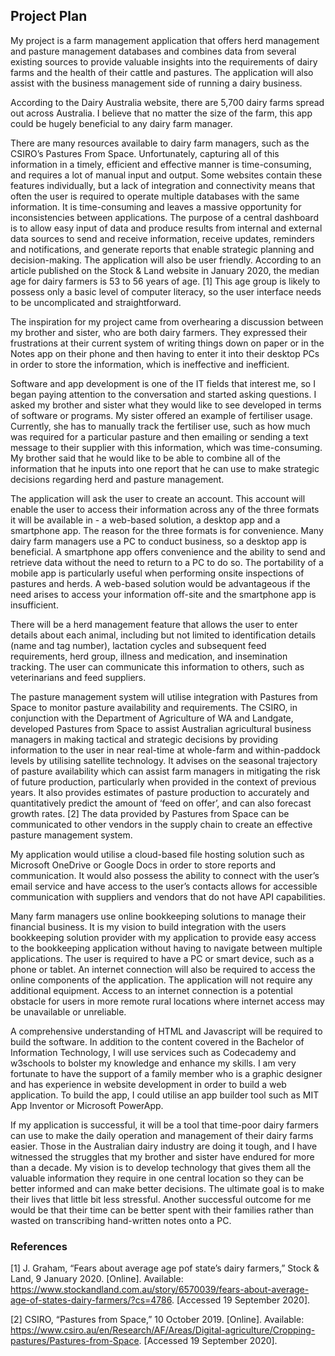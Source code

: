 ## Project Plan

My project is a farm management application that offers herd management and pasture management databases and combines data from several existing sources to provide valuable insights into the requirements of dairy farms and the health of their cattle and pastures. The application will also assist with the business management side of running a dairy business. 

According to the Dairy Australia website, there are 5,700 dairy farms spread out across Australia. I believe that no matter the size of the farm, this app could be hugely beneficial to any dairy farm manager.

There are many resources available to dairy farm managers, such as the CSIRO’s Pastures From Space. Unfortunately, capturing all of this information in a timely, efficient and effective manner is time-consuming, and requires a lot of manual input and output. Some websites contain these features individually, but a lack of integration and connectivity means that often the user is required to operate multiple databases with the same information. It is time-consuming and leaves a massive opportunity for inconsistencies between applications. The purpose of a central dashboard is to allow easy input of data and produce results from internal and external data sources to send and receive information, receive updates, reminders and notifications, and generate reports that enable strategic planning and decision-making. The application will also be user friendly. According to an article published on the Stock & Land website in January 2020, the median age for dairy farmers is 53 to 56 years of age.  [1] This age group is likely to possess only a basic level of computer literacy, so the user interface needs to be uncomplicated and straightforward.

The inspiration for my project came from overhearing a discussion between my brother and sister, who are both dairy farmers. They expressed their frustrations at their current system of writing things down on paper or in the Notes app on their phone and then having to enter it into their desktop PCs in order to store the information, which is ineffective and inefficient.

Software and app development is one of the IT fields that interest me, so I began paying attention to the conversation and started asking questions. I asked my brother and sister what they would like to see developed in terms of software or programs. My sister offered an example of fertiliser usage. Currently, she has to manually track the fertiliser use, such as how much was required for a particular pasture and then emailing or sending a text message to their supplier with this information, which was time-consuming. My brother said that he would like to be able to combine all of the information that he inputs into one report that he can use to make strategic decisions regarding herd and pasture management.

The application will ask the user to create an account. This account will enable the user to access their information across any of the three formats it will be available in - a web-based solution, a desktop app and a smartphone app. The reason for the three formats is for convenience. Many dairy farm managers use a PC to conduct business, so a desktop app is beneficial. A smartphone app offers convenience and the ability to send and retrieve data without the need to return to a PC to do so. The portability of a mobile app is particularly useful when performing onsite inspections of pastures and herds. A web-based solution would be advantageous if the need arises to access your information off-site and the smartphone app is insufficient.

There will be a herd management feature that allows the user to enter details about each animal, including but not limited to identification details (name and tag number), lactation cycles and subsequent feed requirements, herd group, illness and medication, and insemination tracking. The user can communicate this information to others, such as veterinarians and feed suppliers.

The pasture management system will utilise integration with Pastures from Space to monitor pasture availability and requirements. The CSIRO, in conjunction with the Department of Agriculture of WA and Landgate, developed Pastures from Space to assist Australian agricultural business managers in making tactical and strategic decisions by providing information to the user in near real-time at whole-farm and within-paddock levels by utilising satellite technology. It advises on the seasonal trajectory of pasture availability which can assist farm managers in mitigating the risk of future production, particularly when provided in the context of previous years. It also provides estimates of pasture production to accurately and quantitatively predict the amount of ‘feed on offer’, and can also forecast growth rates. [2] The data provided by Pastures from Space can be communicated to other vendors in the supply chain to create an effective pasture management system. 

My application would utilise a cloud-based file hosting solution such as Microsoft OneDrive or Google Docs in order to store reports and communication. 
It would also possess the ability to connect with the user’s email service and have access to the user’s contacts allows for accessible communication with suppliers and vendors that do not have API capabilities.

Many farm managers use online bookkeeping solutions to manage their financial business. It is my vision to build integration with the users bookkeeping solution provider with my application to provide easy access to the bookkeeping application without having to navigate between multiple applications. 
The user is required to have a PC or smart device, such as a phone or tablet. An internet connection will also be required to access the online components of the application. The application will not require any additional equipment. Access to an internet connection is a potential obstacle for users in more remote rural locations where internet access may be unavailable or unreliable.

A comprehensive understanding of HTML and Javascript will be required to build the software. In addition to the content covered in the Bachelor of Information Technology, I will use services such as Codecademy and w3schools to bolster my knowledge and enhance my skills. I am very fortunate to have the support of a family member who is a graphic designer and has experience in website development in order to build a web application. To build the app, I could utilise an app builder tool such as MIT App Inventor or Microsoft PowerApp.

If my application is successful, it will be a tool that time-poor dairy farmers can use to make the daily operation and management of their dairy farms easier. Those in the Australian dairy industry are doing it tough, and I have witnessed the struggles that my brother and sister have endured for more than a decade. My vision is to develop technology that gives them all the valuable information they require in one central location so they can be better informed and can make better decisions. The ultimate goal is to make their lives that little bit less stressful. Another successful outcome for me would be that their time can be better spent with their families rather than wasted on transcribing hand-written notes onto a PC.

### References

[1] J. Graham, “Fears about average age pof state’s dairy farmers,” Stock & Land, 9 January 2020. [Online]. Available: https://www.stockandland.com.au/story/6570039/fears-about-average-age-of-states-dairy-farmers/?cs=4786. [Accessed 19 September 2020].

[2] CSIRO, “Pastures from Space,” 10 October 2019. [Online]. Available: https://www.csiro.au/en/Research/AF/Areas/Digital-agriculture/Cropping-pastures/Pastures-from-Space. [Accessed 19 September 2020].

